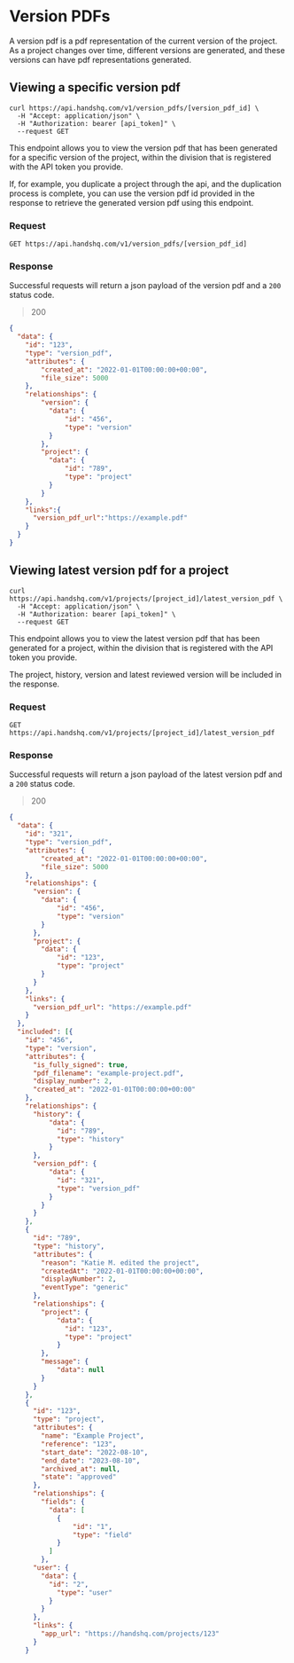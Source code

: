 # Version PDFs

A version pdf is a pdf representation of the current version of the project. As a project changes over time, different versions are generated, and these versions can have pdf representations generated.

## Viewing a specific version pdf

```shell
curl https://api.handshq.com/v1/version_pdfs/[version_pdf_id] \
  -H "Accept: application/json" \
  -H "Authorization: bearer [api_token]" \
  --request GET
```

This endpoint allows you to view the version pdf that has been generated for a specific version of the project, within the division that is registered with the API token you provide.

If, for example, you duplicate a project through the api, and the duplication process is complete, you can use the version pdf id provided in the response to retrieve the generated version pdf using this endpoint.

### Request

`GET https://api.handshq.com/v1/version_pdfs/[version_pdf_id]`

### Response

Successful requests will return a json payload of the version pdf and a `200` status code.

> 200

```json
{
  "data": {
    "id": "123",
    "type": "version_pdf",
    "attributes": {
        "created_at": "2022-01-01T00:00:00+00:00",
        "file_size": 5000
    },
    "relationships": {
        "version": {
          "data": {
              "id": "456",
              "type": "version"
          }
        },
        "project": {
          "data": {
              "id": "789",
              "type": "project"
          }
        }
    },
    "links":{
      "version_pdf_url":"https://example.pdf"
    }
  }
}
```

## Viewing latest version pdf for a project

```shell
curl https://api.handshq.com/v1/projects/[project_id]/latest_version_pdf \
  -H "Accept: application/json" \
  -H "Authorization: bearer [api_token]" \
  --request GET
```

This endpoint allows you to view the latest version pdf that has been generated for a project, within the division that is registered with the API token you provide.

The project, history, version and latest reviewed version will be included in the response.

### Request

`GET https://api.handshq.com/v1/projects/[project_id]/latest_version_pdf`

### Response

Successful requests will return a json payload of the latest version pdf and a `200` status code.

> 200

```json
{
  "data": {
    "id": "321",
    "type": "version_pdf",
    "attributes": {
        "created_at": "2022-01-01T00:00:00+00:00",
        "file_size": 5000
    },
    "relationships": {
      "version": {
        "data": {
            "id": "456",
            "type": "version"
        }
      },
      "project": {
        "data": {
            "id": "123",
            "type": "project"
        }
      }
    },
    "links": {
      "version_pdf_url": "https://example.pdf"
    }
  },
  "included": [{
    "id": "456",
    "type": "version",
    "attributes": {
      "is_fully_signed": true,
      "pdf_filename": "example-project.pdf",
      "display_number": 2,
      "created_at": "2022-01-01T00:00:00+00:00"
    },
    "relationships": {
      "history": {
          "data": {
            "id": "789",
            "type": "history"
          }
      },
      "version_pdf": {
          "data": {
            "id": "321",
            "type": "version_pdf"
          }
        }
      }
    },
    {
      "id": "789",
      "type": "history",
      "attributes": {
        "reason": "Katie M. edited the project",
        "createdAt": "2022-01-01T00:00:00+00:00",
        "displayNumber": 2,
        "eventType": "generic"
      },
      "relationships": {
        "project": {
            "data": {
              "id": "123",
              "type": "project"
            }
        },
        "message": {
            "data": null
        }
      }
    },
    {
      "id": "123",
      "type": "project",
      "attributes": {
        "name": "Example Project",
        "reference": "123",
        "start_date": "2022-08-10",
        "end_date": "2023-08-10",
        "archived_at": null,
        "state": "approved"
      },
      "relationships": {
        "fields": {
          "data": [
            {
                "id": "1",
                "type": "field"
            }
          ]
        },
      "user": {
        "data": {
          "id": "2",
            "type": "user"
          }
        }
      },
      "links": {
        "app_url": "https://handshq.com/projects/123"
      }
    }
```